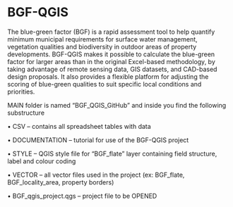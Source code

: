 # BGF-QGIS

The blue-green factor (BGF) is a rapid assessment tool to help quantify minimum municipal requirements for surface water management, vegetation qualities and biodiversity in outdoor areas of property developments.   BGF-QGIS makes it possible to calculate the blue-green factor for larger areas than in the original Excel-based methodology, by taking advantage of remote sensing data, GIS datasets, and CAD-based design proposals. It also provides a flexible platform for adjusting the scoring of blue-green qualities to suit specific local conditions and priorities.


MAIN folder is named “BGF_QGIS_GitHub” and inside you find the following substructure

•	CSV – contains all spreadsheet tables with data

•	DOCUMENTATION – tutorial for use of the BGF-QGIS project

•	STYLE – QGIS style file for “BGF_flate” layer containing field structure, label and colour coding

•	VECTOR – all vector files used in the project (ex: BGF_flate, BGF_locality_area, property borders)

•	BGF_qgis_project.qgs – project file to be OPENED

